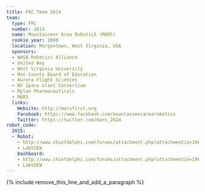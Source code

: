 ```yaml
---
title: FRC Team 2614
team:
  type: FRC
  number: 2614
  name: Mountaineer Area RoboticS (MARS)
  rookie_year: 2008
  location: Morgantown, West Virginia, USA
  sponsors:
  - NASA Robotics Alliance
  - United Way
  - West Virginia University
  - Mon County Board of Education
  - Aurora Flight Sciences
  - WV Space Grant Consortium
  - Mylan Pharmaceuticals
  - MARS
  links:
    Website: http://marsfirst.org
    Facebook: https://www.facebook.com/mountaineerarearobotics
    Twitter: https://twitter.com/mars_2614
robot_code:
  2015:
  - Robot:
    - http://www.chiefdelphi.com/forums/attachment.php?attachmentid=19618&d=1451784369
    - LabVIEW
    Dashboard:
    - http://www.chiefdelphi.com/forums/attachment.php?attachmentid=19619&d=1451784383
    - LabVIEW
---
```


{% include remove_this_line_and_add_a_paragraph %}